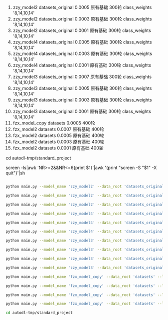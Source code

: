 1. zzy_model2  datasets_original 0.0005  原有基础 300轮 class_weights '8,14,10,14'
2. zzy_model2  datasets_original 0.0003  原有基础 300轮 class_weights '8,14,10,14'
3. zzy_model2  datasets_original 0.0001  原有基础 300轮 class_weights '8,14,10,14'
4. zzy_model4  datasets_original 0.0005  原有基础 300轮 class_weights '8,14,10,14'
5. zzy_model4  datasets_original 0.0003  原有基础 300轮 class_weights '8,14,10,14'
6. zzy_model4  datasets_original 0.0001  原有基础 300轮 class_weights '8,14,10,14'
7. zzy_model3  datasets_original 0.0007  原有基础 300轮 class_weights '8,14,10,14'
8. zzy_model3  datasets_original 0.0005  原有基础 300轮 class_weights '8,14,10,14'
9. zzy_model3  datasets_original 0.0003  原有基础 300轮 class_weights '8,14,10,14'
10. zzy_model3  datasets_original 0.0001  原有基础 300轮 class_weights '8,14,10,14'
11. fzx_model_copy       datasets 0.0005          400轮    
12. fzx_model2           datasets 0.0007  原有基础 400轮  
13. fzx_model2           datasets 0.0005  原有基础 400轮  
14. fzx_model2           datasets 0.0003  原有基础 400轮 
15. fzx_model2           datasets 0.0001  原有基础 400轮    

cd autodl-tmp/standard_project

screen -ls|awk 'NR>=2&&NR<=6{print $1}'|awk '{print "screen -S "$1" -X quit"}'|sh

```bash

python main.py --model_name 'zzy_model2' --data_root 'datasets_original' --lr 0.0005 --epochs 300 --batch_size 4 --class_weights '8,14,10,14' --pretrained_model '/root/autodl-tmp/standard_project/log/zzy_model2/20241015_105904/self_best_model_20241015_105904.pth'

python main.py --model_name 'zzy_model2' --data_root 'datasets_original' --lr 0.0003 --epochs 300 --batch_size 4 --class_weights '8,14,10,14' --pretrained_model '/root/autodl-tmp/standard_project/log/zzy_model2/20241015_105904/self_best_model_20241015_105904.pth'

python main.py --model_name 'zzy_model2' --data_root 'datasets_original' --lr 0.0001 --epochs 300 --batch_size 4 --class_weights '8,14,10,14' --pretrained_model '/root/autodl-tmp/standard_project/log/zzy_model2/20241015_105904/self_best_model_20241015_105904.pth'

python main.py --model_name 'zzy_model4' --data_root 'datasets_original' --lr 0.0005 --epochs 300 --batch_size 4 --class_weights '8,14,10,14' --pretrained_model '/root/autodl-tmp/standard_project/log/zzy_model4/20241015_105957/self_best_model_20241015_105957.pth'

python main.py --model_name 'zzy_model4' --data_root 'datasets_original' --lr 0.0003 --epochs 300 --batch_size 4 --class_weights '8,14,10,14' --pretrained_model '/root/autodl-tmp/standard_project/log/zzy_model4/20241015_105957/self_best_model_20241015_105957.pth'

python main.py --model_name 'zzy_model4' --data_root 'datasets_original' --lr 0.0001 --epochs 300 --batch_size 4 --class_weights '8,14,10,14' --pretrained_model '/root/autodl-tmp/standard_project/log/zzy_model4/20241015_105957/self_best_model_20241015_105957.pth'

python main.py --model_name 'zzy_model3' --data_root 'datasets_original' --lr 0.0007 --epochs 300 --batch_size 4 --class_weights '8,14,10,14' --pretrained_model '/root/autodl-tmp/standard_project/log/zzy_model3/20241015_110127/self_best_model_20241015_110127.pth'

python main.py --model_name 'zzy_model3' --data_root 'datasets_original' --lr 0.0005 --epochs 300 --batch_size 4 --class_weights '8,14,10,14' --pretrained_model '/root/autodl-tmp/standard_project/log/zzy_model3/20241015_110127/self_best_model_20241015_110127.pth'

python main.py --model_name 'zzy_model3' --data_root 'datasets_original' --lr 0.0003 --epochs 300 --batch_size 4 --class_weights '8,14,10,14' --pretrained_model '/root/autodl-tmp/standard_project/log/zzy_model3/20241015_110127/self_best_model_20241015_110127.pth'

python main.py --model_name 'zzy_model3' --data_root 'datasets_original' --lr 0.0001 --epochs 300 --batch_size 4 --class_weights '8,14,10,14' --pretrained_model '/root/autodl-tmp/standard_project/log/zzy_model3/20241015_110127/self_best_model_20241015_110127.pth'

python main.py --model_name 'fzx_model_copy' --data_root 'datasets' --lr 0.0005 --epochs 400 --batch_size 4 --class_weights '8,8,12,16' 

python main.py --model_name 'fzx_model_copy' --data_root 'datasets' --lr 0.0007 --epochs 400 --batch_size 4 --class_weights '8,14,10,14' --pretrained_model '/root/autodl-tmp/standard_project/log/fzx_model_copy/20241014_162027/self_best_model_20241014_162027.pth'

python main.py --model_name 'fzx_model_copy' --data_root 'datasets' --lr 0.0005 --epochs 400 --batch_size 4 --class_weights '8,14,10,14' --pretrained_model '/root/autodl-tmp/standard_project/log/fzx_model_copy/20241014_162027/self_best_model_20241014_162027.pth'

python main.py --model_name 'fzx_model_copy' --data_root 'datasets' --lr 0.0003 --epochs 400 --batch_size 4 --class_weights '8,14,10,14' --pretrained_model '/root/autodl-tmp/standard_project/log/fzx_model_copy/20241014_162027/self_best_model_20241014_162027.pth'

cd autodl-tmp/standard_project


```